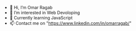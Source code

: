 - 👋 Hi, I’m Omar Ragab
- 👀 I’m interested in Web Devoloping
- 🌱 Currently learning JavaScript
- 📫 Contact me on "https://www.linkedin.com/in/omarragab/"

<!---
Omar-Ragab-Projects/Omar-Ragab-Projects is a ✨ special ✨ repository because its `README.md` (this file) appears on your GitHub profile.
You can click the Preview link to take a look at your changes.
--->
